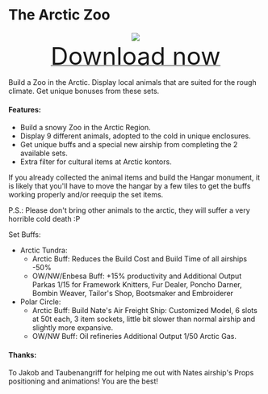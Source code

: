 # The Arctic Zoo

<div align=center><img src="_media/Anno1800/mod_banners/arcticzoo/banner.png"/></div>

<div align=center><a href="https://github.com/Taludas/GameplayModsCollection/releases/latest/download/TheArcticZoo.zip"> <font size="40">Download now</font></a></div>

Build a Zoo in the Arctic. Display local animals that are suited for the rough climate. Get unique bonuses from these sets.

#### Features:
* Build a snowy Zoo in the Arctic Region.
* Display 9 different animals, adopted to the cold in unique enclosures.
* Get unique buffs and a special new airship from completing the 2 available sets.
* Extra filter for cultural items at Arctic kontors.

If you already collected the animal items and build the Hangar monument, it is likely that you'll have to move the hangar by a few tiles to get the buffs working properly and/or reequip the set items.

P.S.: Please don't bring other animals to the arctic, they will suffer a very horrible cold death :P

Set Buffs:
* Arctic Tundra:
    - Arctic Buff: Reduces the Build Cost and Build Time of all airships -50%
    - OW/NW/Enbesa Buff: +15% productivity and Additional Output Parkas 1/15 for Framework Knitters, Fur Dealer, Poncho Darner, Bombin Weaver, Tailor's Shop, Bootsmaker and Embroiderer
* Polar Circle:
    - Arctic Buff: Build Nate's Air Freight Ship: Customized Model, 6 slots at 50t each, 3 item sockets, little bit slower than normal airship and slightly more expansive.
    - OW/NW Buff: Oil refineries Additional Output 1/50 Arctic Gas.

#### Thanks:
To Jakob and Taubenangriff for helping me out with Nates airship's Props positioning and animations! You are the best!